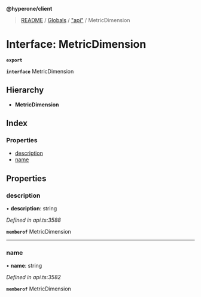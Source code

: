 **@hyperone/client**

> [README](../README.md) / [Globals](../globals.md) / ["api"](../modules/_api_.md) / MetricDimension

# Interface: MetricDimension

**`export`** 

**`interface`** MetricDimension

## Hierarchy

* **MetricDimension**

## Index

### Properties

* [description](_api_.metricdimension.md#description)
* [name](_api_.metricdimension.md#name)

## Properties

### description

•  **description**: string

*Defined in api.ts:3588*

**`memberof`** MetricDimension

___

### name

•  **name**: string

*Defined in api.ts:3582*

**`memberof`** MetricDimension
